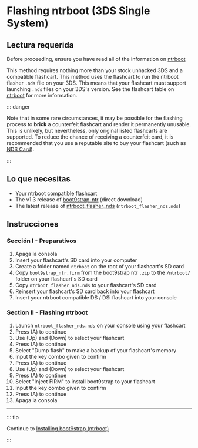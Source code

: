# Flashing ntrboot (3DS Single System)

## Lectura requerida

Before proceeding, ensure you have read all of the information on [ntrboot](ntrboot)

This method requires nothing more than your stock unhacked 3DS and a compatible flashcart. This method uses the flashcart to run the ntrboot flasher `.nds` file on your 3DS. This means that your flashcart must support launching `.nds` files on your 3DS's version. See the flashcart table on [ntrboot](ntrboot) for more information.

::: danger

Note that in some rare circumstances, it may be possible for the flashing process to **brick** a counterfeit flashcart and render it permanently unusable. This is unlikely, but nevertheless, only original listed flashcarts are supported. To reduce the chance of receiving a counterfeit card, it is recommended that you use a reputable site to buy your flashcart (such as [NDS Card](https://www.nds-card.com/)).

:::

## Lo que necesitas

- Your ntrboot compatible flashcart
- The v1.3 release of [boot9strap-ntr](https://github.com/SciresM/boot9strap/releases/download/1.3/boot9strap-1.3-ntr.zip) (direct download)
- The latest release of [ntrboot_flasher_nds](https://github.com/jason0597/ntrboot_flasher_nds/releases/latest) (`ntrboot_flasher_nds.nds`)

## Instrucciones

### Sección I - Preparativos

1. Apaga la consola
2. Insert your flashcart's SD card into your computer
3. Create a folder named `ntrboot` on the root of your flashcart's SD card
4. Copy `boot9strap_ntr.firm` from the boot9strap ntr `.zip` to the `/ntrboot/` folder on your flashcart's SD card
5. Copy `ntrboot_flasher_nds.nds` to your flashcart's SD card
6. Reinsert your flashcart's SD card back into your flashcart
7. Insert your ntrboot compatible DS / DSi flashcart into your console

### Section II - Flashing ntrboot

1. Launch `ntrboot_flasher_nds.nds` on your console using your flashcart
2. Press (A) to continue
3. Use (Up) and (Down) to select your flashcart
4. Press (A) to continue
5. Select "Dump flash" to make a backup of your flashcart's memory
6. Input the key combo given to confirm
7. Press (A) to continue
8. Use (Up) and (Down) to select your flashcart
9. Press (A) to continue
10. Select "Inject FIRM" to install boot9strap to your flashcart
11. Input the key combo given to confirm
12. Press (A) to continue
13. Apaga la consola

___

::: tip

Continue to [Installing boot9strap (ntrboot)](installing-boot9strap-\(ntrboot\))

:::
